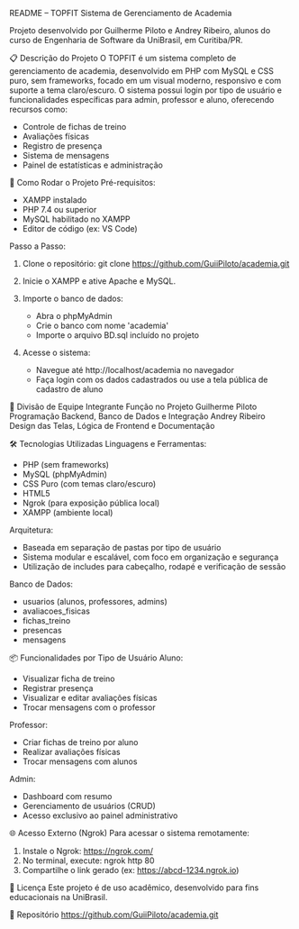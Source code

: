 README – TOPFIT Sistema de Gerenciamento de Academia

Projeto desenvolvido por Guilherme Piloto e Andrey Ribeiro, alunos do curso de Engenharia de Software da UniBrasil, em Curitiba/PR.

📋 Descrição do Projeto
O TOPFIT é um sistema completo de gerenciamento de academia, desenvolvido em PHP com MySQL e CSS puro, sem frameworks, focado em um visual moderno, responsivo e com suporte a tema claro/escuro.
O sistema possui login por tipo de usuário e funcionalidades específicas para admin, professor e aluno, oferecendo recursos como:

- Controle de fichas de treino
- Avaliações físicas
- Registro de presença
- Sistema de mensagens
- Painel de estatísticas e administração

🚀 Como Rodar o Projeto
Pré-requisitos:
- XAMPP instalado
- PHP 7.4 ou superior
- MySQL habilitado no XAMPP
- Editor de código (ex: VS Code)

Passo a Passo:
1. Clone o repositório:
   git clone https://github.com/GuiiPiloto/academia.git

2. Inicie o XAMPP e ative Apache e MySQL.

3. Importe o banco de dados:
   - Abra o phpMyAdmin
   - Crie o banco com nome 'academia'
   - Importe o arquivo BD.sql incluído no projeto

4. Acesse o sistema:
   - Navegue até http://localhost/academia no navegador
   - Faça login com os dados cadastrados ou use a tela pública de cadastro de aluno

👥 Divisão de Equipe
Integrante	Função no Projeto
Guilherme Piloto	Programação Backend, Banco de Dados e Integração
Andrey Ribeiro	Design das Telas, Lógica de Frontend e Documentação

🛠️ Tecnologias Utilizadas
Linguagens e Ferramentas:
- PHP (sem frameworks)
- MySQL (phpMyAdmin)
- CSS Puro (com temas claro/escuro)
- HTML5
- Ngrok (para exposição pública local)
- XAMPP (ambiente local)

Arquitetura:
- Baseada em separação de pastas por tipo de usuário
- Sistema modular e escalável, com foco em organização e segurança
- Utilização de includes para cabeçalho, rodapé e verificação de sessão

Banco de Dados:
- usuarios (alunos, professores, admins)
- avaliacoes_fisicas
- fichas_treino
- presencas
- mensagens

📦 Funcionalidades por Tipo de Usuário
Aluno:
- Visualizar ficha de treino
- Registrar presença
- Visualizar e editar avaliações físicas
- Trocar mensagens com o professor

Professor:
- Criar fichas de treino por aluno
- Realizar avaliações físicas
- Trocar mensagens com alunos

Admin:
- Dashboard com resumo
- Gerenciamento de usuários (CRUD)
- Acesso exclusivo ao painel administrativo

🌐 Acesso Externo (Ngrok)
Para acessar o sistema remotamente:
1. Instale o Ngrok: https://ngrok.com/
2. No terminal, execute: ngrok http 80
3. Compartilhe o link gerado (ex: https://abcd-1234.ngrok.io)

📎 Licença
Este projeto é de uso acadêmico, desenvolvido para fins educacionais na UniBrasil.

🔗 Repositório
https://github.com/GuiiPiloto/academia.git
